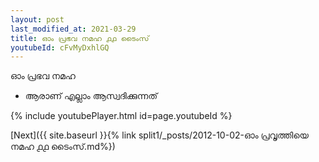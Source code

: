 ```yaml
---
layout: post
last_modified_at: 2021-03-29
title: ഓം പ്രഭവ നമഹ ൧൧ ടൈംസ്
youtubeId: cFvMyDxhlGQ
---
```

 
 
 ഓം പ്രഭവ നമഹ 
 
 -  ആരാണ് എല്ലാം ആസ്വദിക്കുന്നത് 
 
  
 
  
 
 
 
 
 
 


{% include youtubePlayer.html id=page.youtubeId %}
 
[Next]({{ site.baseurl }}{% link  split1/_posts/2012-10-02-ഓം പ്രവൃത്തിയെ നമഹ ൧൧ ടൈംസ്.md%})
 
